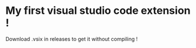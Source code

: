 # My first visual studio code extension !

Download .vsix in releases to get it without compiling !
